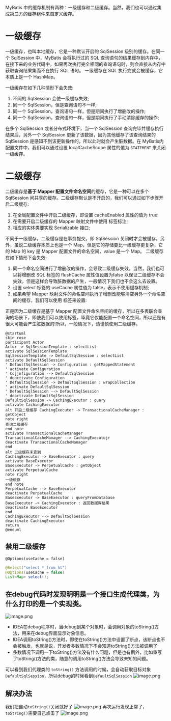 MyBatis 中的缓存机制有两种：一级缓存和二级缓存。当然，我们也可以通过集成第三方的缓存组件来自定义缓存。

# 一级缓存

一级缓存，也叫本地缓存，它是一种默认开启的 SqlSession 级别的缓存。在同一个 SqlSession 中，MyBatis 会将执行过的 SQL 查询语句的结果缓存到内存中，在接下来的业务代码中，如果再次执行完全相同的查询语句时，则会直接从内存中获取查询结果集而不在执行 SQL 语句。
一级缓存在 SQL 执行完就会被缓存，它本质上是一个 HashMap。

一级缓存在如下几种情形下会失效:
1. 不同的 SqlSession 会使一级缓存失效;
2. 同一个 SqlSession，但是查询语句不一样;
3. 同一个 SqlSession，查询语句一样，但是期间执行了增删改的操作;
4. 同一个 SqlSession，查询语句一样，但是期间执行了手动清除缓存的操作;

在多个 SqlSession 或者分布式环境下，当一个 SqlSession 查询完毕并缓存执行结果后，另外一个 SqlSession 更新了该数据，因为其他缓存了该查询结果的 SqlSession 是感知不到该更新操作的，所以此时就会产生脏数据。在 MyBatis内配置文件中，我们可以通过设置 localCacheScope 属性的值为 `STATEMENT` 来关闭一级缓存。

# 二级缓存

二级缓存是**基于 Mapper 配置文件命名空间**的缓存，它是一种可以在多个 SqlSession 间共享的缓存。二级缓存默认是不开启的，我们可以通过如下步骤开启二级缓存:
1. 在全局配置文件中开启二级缓存，即设置 cacheEnabled 属性的值为 true:
2. 在需要开启二级缓存的 Mapper 映射文件中使用 <cache />标签标注;
3. 相应的实体类要实现 Serializable 接口;

不同于一级缓存，二级缓存是在事务提交，即 SqlSession 关闭时才会被缓存。另外，虽说二级缓存本质上也是一个 Map，但是它的存储要比一级缓存更复杂，它的 Map 的 key 是 Mapper 配置文件的命名空间，value 是一个 Map。
二级缓存在如下情形下会失效:
1. 同一个命名空间进行了增删改的操作，会导致二级缓存失效。当然，我们也可以将增删改 SQL 标签的 flushCache 属性值设置为false 以保证二级缓存不会失效，但是这样会导致脏数据的产生，一般情况下我们也不会这么去设置。
2. 设置 select 标签的 useCache 属性值为 false，表示不使用缓存机制;
3. 如果希望 Mapper 映射文件的命名空间执行了增删改能够清空另外一个命名空间的缓存，我们可以使用<cache-ref/> 标签来设置:

正是因为二级缓存是基于 Mapper 配置文件命名空间的缓存，所以在多表联合查询的场景下，即使我们可以使用<cache-ref/>标签，毕竟它仅能配置一个命名空间，所以还是有很大可能会产生脏数据的!所以，一般情况下，请谨慎使用二级缓存。



```plantuml
@startuml
skin rose
participant Actor
Actor -> SqlSessionTemplate : selectList
activate SqlSessionTemplate
SqlSessionTemplate -> DefaultSqlSession : selectList
activate DefaultSqlSession
' DefaultSqlSession -> Configuration : getMappedStatement
' activate Configuration
' Cojjnfiguration --> DefaultSqlSession
' deactivate Configuration
' DefaultSqlSession -> DefaultSqlSession : wrapCollection
' activate DefaultSqlSession
' DefaultSqlSession --> DefaultSqlSession
' deactivate DefaultSqlSession
DefaultSqlSession -> CachingExecutor : query
activate CachingExecutor 
alt 开启二级缓存 CachingExecutor -> TransactionalCacheManager : getObject 
note right
查询二级缓存
end note
activate TransactionalCacheManager
TransactionalCacheManager --> CachingExecutojr
deactivate TransactionalCacheManager
end
alt 二级缓存未查到
CachingExecutor -> BaseExecutor : query
activate BaseExecutor
BaseExecutor -> PerpetualCache : getObject
activate PerpetualCache
note right
一级缓存
end note
PerpetualCache --> BaseExecutor
deactivate PerpetualCache
BaseExecutor -> BaseExecutor : queryFromDatabase
BaseExecutor -> CachingExecutor : 返回数据库结果
deactivate BaseExecutor
end
CachingExecutor --> DefaultSqlSession
deactivate CachingExecutor
return
@enduml
```

## 禁用二级缓存
`@Options(useCache = false)`
```java
@Select("select * from ht")
@Options(useCache = false)
List<Map> select();

```
## 在debug代码时发现明明是一个接口生成代理类，为什么打印的是一个实现类。
![image.png](https://gitee.com/ycfan/images/raw/master/img/20231220104059.png)

- IDEA在debug程序时，当debug到某个对象时，会调用对象的toString()方法，用来在debug界面显示对象信息。
- IDEA调用toString()方法时，即使在toString()方法中设置了断点，该断点也不会被触发，也就是说，开发者多数情况下不会知道toString()方法被调用了
- 多数情况下调用一下toString()方法没有什么问题，但是也有例外，比如重写了toString()方法的类，随意的调用toString()方法会导致未知的问题。

可以看到我们代理类的 `toString()` 方法调用的时候，会自动获取目标对象`DefaultSqlSession`，所以debug的时候看到`DefaultSqlSession`
![image.png](https://gitee.com/ycfan/images/raw/master/img/20231220104800.png)

## 解决办法
我们把自动`toString()`关闭就好了 
![image.png](https://gitee.com/ycfan/images/raw/master/img/20231220104554.png)
再次运行发现正常了，`toString()`需要自己点击了
![image.png](https://gitee.com/ycfan/images/raw/master/img/20231220104213.png)

